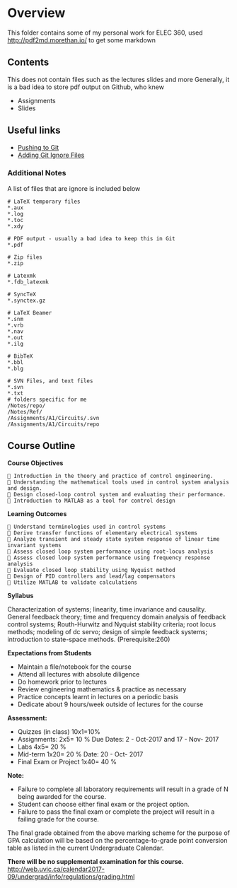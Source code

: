 # Overview
This folder contains some of my personal work for ELEC 360, used http://pdf2md.morethan.io/ to get some markdown

## Contents
This does not contain files such as the lectures slides and more
Generally, it is a bad idea to store pdf output on Github, who knew

* Assignments
* Slides

## Useful links
+ [Pushing to Git](https://help.github.com/articles/adding-an-existing-project-to-github-using-the-command-line/)
+ [Adding Git Ignore Files](https://docs.microsoft.com/en-us/vsts/git/tutorial/ignore-files?tabs=command-line)

### Additional Notes
A list of files that are ignore is included below

```
# LaTeX temporary files
*.aux
*.log
*.toc
*.xdy

# PDF output - usually a bad idea to keep this in Git
*.pdf

# Zip files
*.zip

# Latexmk
*.fdb_latexmk

# SyncTeX
*.synctex.gz

# LaTeX Beamer
*.snm
*.vrb
*.nav
*.out
*.ilg

# BibTeX
*.bbl
*.blg

# SVN Files, and text files
*.svn
*.txt 
# folders specific for me
/Notes/repo/
/Notes/Ref/
/Assignments/A1/Circuits/.svn
/Assignments/A1/Circuits/repo
```

## Course Outline

**Course Objectives**

```
 Introduction in the theory and practice of control engineering.
 Understanding the mathematical tools used in control system analysis and design.
 Design closed-loop control system and evaluating their performance.
 Introduction to MATLAB as a tool for control design
```
**Learning Outcomes**

```
 Understand terminologies used in control systems
 Derive transfer functions of elementary electrical systems
 Analyze transient and steady state system response of linear time invariant systems
 Assess closed loop system performance using root-locus analysis
 Assess closed loop system performance using frequency response analysis
 Evaluate closed loop stability using Nyquist method
 Design of PID controllers and lead/lag compensators
 Utilize MATLAB to validate calculations
```
**Syllabus**

Characterization of systems; linearity, time invariance and causality. General feedback theory; time and
frequency domain analysis of feedback control systems; Routh-Hurwitz and Nyquist stability criteria; root
locus methods; modeling of dc servo; design of simple feedback systems; introduction to state-space
methods. (Prerequisite:260)

**Expectations from Students**

- Maintain a file/notebook for the course
- Attend all lectures with absolute diligence
- Do homework prior to lectures
- Review engineering mathematics & practice as necessary
- Practice concepts learnt in lectures on a periodic basis
- Dedicate about 9 hours/week outside of lectures for the course

**Assessment:**

* Quizzes (in class) 10x1=10%
* Assignments: 2x5= 10 % Due Dates: 2 - Oct-2017 and 17 - Nov- 2017
* Labs 4x5= 20 %
* Mid-term 1x20= 20 % Date: 20 - Oct- 2017
* Final Exam or Project 1x40= 40 %

**Note:**

* Failure to complete all laboratory requirements will result in a grade of N being awarded for the
course.
* Student can choose either final exam or the project option.
* Failure to pass the final exam or complete the project will result in a failing grade for the course.

The final grade obtained from the above marking scheme for the purpose of GPA calculation will be based
on the percentage-to-grade point conversion table as listed in the current Undergraduate Calendar.

**There will be no supplemental examination for this course.**
 http://web.uvic.ca/calendar2017-09/undergrad/info/regulations/grading.html

